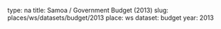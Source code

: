 type: na
title: Samoa / Government Budget (2013)
slug: places/ws/datasets/budget/2013
place: ws
dataset: budget
year: 2013
